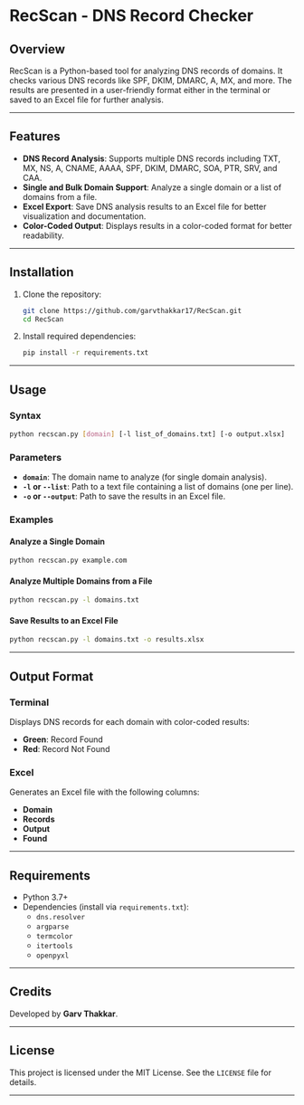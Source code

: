 # RecScan - DNS Record Checker

## Overview
RecScan is a Python-based tool for analyzing DNS records of domains. It checks various DNS records like SPF, DKIM, DMARC, A, MX, and more. The results are presented in a user-friendly format either in the terminal or saved to an Excel file for further analysis.

---

## Features
- **DNS Record Analysis**: Supports multiple DNS records including TXT, MX, NS, A, CNAME, AAAA, SPF, DKIM, DMARC, SOA, PTR, SRV, and CAA.
- **Single and Bulk Domain Support**: Analyze a single domain or a list of domains from a file.
- **Excel Export**: Save DNS analysis results to an Excel file for better visualization and documentation.
- **Color-Coded Output**: Displays results in a color-coded format for better readability.

---

## Installation
1. Clone the repository:
   ```bash
   git clone https://github.com/garvthakkar17/RecScan.git
   cd RecScan
   ```

2. Install required dependencies:
   ```bash
   pip install -r requirements.txt
   ```

---

## Usage
### Syntax
```bash
python recscan.py [domain] [-l list_of_domains.txt] [-o output.xlsx]
```

### Parameters
- **`domain`**: The domain name to analyze (for single domain analysis).
- **`-l` or `--list`**: Path to a text file containing a list of domains (one per line).
- **`-o` or `--output`**: Path to save the results in an Excel file.

### Examples
#### Analyze a Single Domain
```bash
python recscan.py example.com
```

#### Analyze Multiple Domains from a File
```bash
python recscan.py -l domains.txt
```

#### Save Results to an Excel File
```bash
python recscan.py -l domains.txt -o results.xlsx
```

---

## Output Format
### Terminal
Displays DNS records for each domain with color-coded results:
- **Green**: Record Found
- **Red**: Record Not Found

### Excel
Generates an Excel file with the following columns:
- **Domain**
- **Records**
- **Output**
- **Found**

---

## Requirements
- Python 3.7+
- Dependencies (install via `requirements.txt`):
  - `dns.resolver`
  - `argparse`
  - `termcolor`
  - `itertools`
  - `openpyxl`

---

## Credits
Developed by **Garv Thakkar**.

---

## License
This project is licensed under the MIT License. See the `LICENSE` file for details.

---
